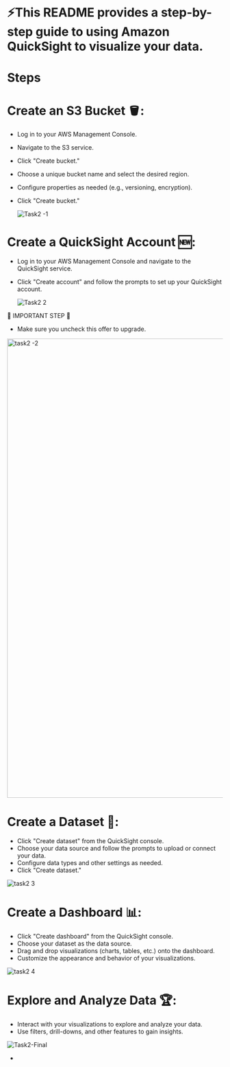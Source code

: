 # ⚡️This README provides a step-by-step guide to using Amazon QuickSight to visualize your data.
 
# Steps

# Create an S3 Bucket 🪣:

- Log in to your AWS Management Console.
- Navigate to the S3 service.
- Click "Create bucket."
- Choose a unique bucket name and select the desired region.
- Configure properties as needed (e.g., versioning, encryption).
- Click "Create bucket."
  
  ![Task2 -1](https://github.com/user-attachments/assets/dca69a9d-878b-45fd-b60a-9843fe3c6e52)


# Create a QuickSight Account 🆕:

- Log in to your AWS Management Console and navigate to the QuickSight service.
- Click "Create account" and follow the prompts to set up your QuickSight account.

 
  ![Task2 2](https://github.com/user-attachments/assets/13d6312d-a702-4db7-b046-e742387a7765)
  

🚨 IMPORTANT STEP 🚨
- Make sure you uncheck this offer to upgrade.
  
<img width="1070" alt="task2 -2" src="https://github.com/user-attachments/assets/8b12026a-6aba-403d-8a8a-7937666f563b">

# Create a Dataset 🔗:

- Click "Create dataset" from the QuickSight console.
- Choose your data source and follow the prompts to upload or connect your data.
- Configure data types and other settings as needed.
- Click "Create dataset."

 ![task2 3](https://github.com/user-attachments/assets/243cfb1e-5da0-455a-a7a3-2e543be39c67)


# Create a Dashboard 📊:

- Click "Create dashboard" from the QuickSight console.
- Choose your dataset as the data source.
- Drag and drop visualizations (charts, tables, etc.) onto the dashboard.
- Customize the appearance and behavior of your visualizations.

![task2 4](https://github.com/user-attachments/assets/54e076ea-36ff-4253-aa80-8e7897a75ff0)

# Explore and Analyze Data 🏆:

- Interact with your visualizations to explore and analyze your data.
- Use filters, drill-downs, and other features to gain insights.

 ![Task2-Final](https://github.com/user-attachments/assets/bfd95702-492b-4af4-8f06-ae9a8dda9855)

- 

